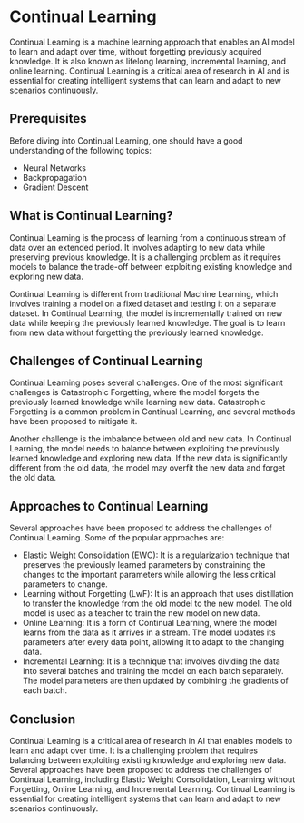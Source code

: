 # Continual Learning

Continual Learning is a machine learning approach that enables an AI model to learn and adapt over time, without forgetting previously acquired knowledge. It is also known as lifelong learning, incremental learning, and online learning. Continual Learning is a critical area of research in AI and is essential for creating intelligent systems that can learn and adapt to new scenarios continuously.

## Prerequisites

Before diving into Continual Learning, one should have a good understanding of the following topics:

- Neural Networks
- Backpropagation
- Gradient Descent

## What is Continual Learning?

Continual Learning is the process of learning from a continuous stream of data over an extended period. It involves adapting to new data while preserving previous knowledge. It is a challenging problem as it requires models to balance the trade-off between exploiting existing knowledge and exploring new data.

Continual Learning is different from traditional Machine Learning, which involves training a model on a fixed dataset and testing it on a separate dataset. In Continual Learning, the model is incrementally trained on new data while keeping the previously learned knowledge. The goal is to learn from new data without forgetting the previously learned knowledge.

## Challenges of Continual Learning

Continual Learning poses several challenges. One of the most significant challenges is Catastrophic Forgetting, where the model forgets the previously learned knowledge while learning new data. Catastrophic Forgetting is a common problem in Continual Learning, and several methods have been proposed to mitigate it.

Another challenge is the imbalance between old and new data. In Continual Learning, the model needs to balance between exploiting the previously learned knowledge and exploring new data. If the new data is significantly different from the old data, the model may overfit the new data and forget the old data.

## Approaches to Continual Learning

Several approaches have been proposed to address the challenges of Continual Learning. Some of the popular approaches are:

- Elastic Weight Consolidation (EWC): It is a regularization technique that preserves the previously learned parameters by constraining the changes to the important parameters while allowing the less critical parameters to change.
- Learning without Forgetting (LwF): It is an approach that uses distillation to transfer the knowledge from the old model to the new model. The old model is used as a teacher to train the new model on new data.
- Online Learning: It is a form of Continual Learning, where the model learns from the data as it arrives in a stream. The model updates its parameters after every data point, allowing it to adapt to the changing data.
- Incremental Learning: It is a technique that involves dividing the data into several batches and training the model on each batch separately. The model parameters are then updated by combining the gradients of each batch.

## Conclusion

Continual Learning is a critical area of research in AI that enables models to learn and adapt over time. It is a challenging problem that requires balancing between exploiting existing knowledge and exploring new data. Several approaches have been proposed to address the challenges of Continual Learning, including Elastic Weight Consolidation, Learning without Forgetting, Online Learning, and Incremental Learning. Continual Learning is essential for creating intelligent systems that can learn and adapt to new scenarios continuously.
